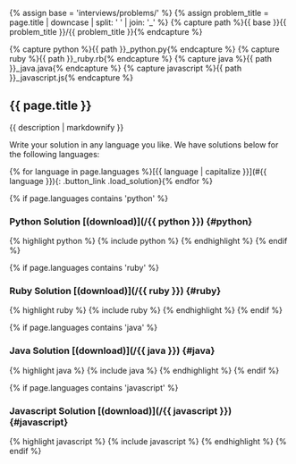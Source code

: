 {% assign base = 'interviews/problems/' %}
{% assign problem_title = page.title | downcase | split: ' ' | join: '_' %}
{% capture path %}{{ base }}{{ problem_title }}/{{ problem_title }}{% endcapture %}


{% capture python %}{{ path }}_python.py{% endcapture %}
{% capture ruby %}{{ path }}_ruby.rb{% endcapture %}
{% capture java %}{{ path }}_java.java{% endcapture %}
{% capture javascript %}{{ path }}_javascript.js{% endcapture %}


## {{ page.title }}

{{ description | markdownify }}

Write your solution in any language you like. We have solutions below for the
following languages:

{% for language in page.languages %}<span>[{{ language | capitalize }}](#{{ language }}){: .button_link .load_solution}</span>{% endfor %}

{% if page.languages contains 'python' %}
### Python Solution [(download)](/{{ python }}) {#python}

{% highlight python %}
{% include python %}
{% endhighlight %}
{% endif %}


{% if page.languages contains 'ruby' %}
### Ruby Solution [(download)](/{{ ruby }}) {#ruby}

{% highlight ruby %}
{% include ruby %}
{% endhighlight %}
{% endif %}


{% if page.languages contains 'java' %}
### Java Solution [(download)](/{{ java }}) {#java}

{% highlight java %}
{% include java %}
{% endhighlight %}
{% endif %}


{% if page.languages contains 'javascript' %}
### Javascript Solution [(download)](/{{ javascript }}) {#javascript}

{% highlight javascript %}
{% include javascript %}
{% endhighlight %}
{% endif %}
